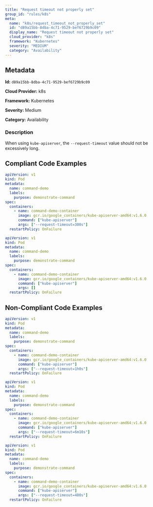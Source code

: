```yaml
---
title: "Request timeout not properly set"
group_id: "rules/k8s"
meta:
  name: "k8s/request_timeout_not_properly_set"
  id: "d89a15bb-8dba-4c71-9529-bef6729b9c09"
  display_name: "Request timeout not properly set"
  cloud_provider: "k8s"
  framework: "Kubernetes"
  severity: "MEDIUM"
  category: "Availability"
---
```

## Metadata

**Id:** `d89a15bb-8dba-4c71-9529-bef6729b9c09`

**Cloud Provider:** k8s

**Framework:** Kubernetes

**Severity:** Medium

**Category:** Availability

### Description

 When using `kube-apiserver`, the `--request-timeout` value should not be excessively long.


## Compliant Code Examples
```yaml
apiVersion: v1
kind: Pod
metadata:
  name: command-demo
  labels:
    purpose: demonstrate-command
spec:
  containers:
    - name: command-demo-container
      image: gcr.io/google_containers/kube-apiserver-amd64:v1.6.0
      command: ["kube-apiserver"]
      args: ["--request-timeout=300s"]
  restartPolicy: OnFailure

```

```yaml
apiVersion: v1
kind: Pod
metadata:
  name: command-demo
  labels:
    purpose: demonstrate-command
spec:
  containers:
    - name: command-demo-container
      image: gcr.io/google_containers/kube-apiserver-amd64:v1.6.0
      command: ["kube-apiserver"]
      args: []
  restartPolicy: OnFailure

```
## Non-Compliant Code Examples
```yaml
apiVersion: v1
kind: Pod
metadata:
  name: command-demo
  labels:
    purpose: demonstrate-command
spec:
  containers:
    - name: command-demo-container
      image: gcr.io/google_containers/kube-apiserver-amd64:v1.6.0
      command: ["kube-apiserver"]
      args: ["--request-timeout=1h0s"]
  restartPolicy: OnFailure

```

```yaml
apiVersion: v1
kind: Pod
metadata:
  name: command-demo
  labels:
    purpose: demonstrate-command
spec:
  containers:
    - name: command-demo-container
      image: gcr.io/google_containers/kube-apiserver-amd64:v1.6.0
      command: ["kube-apiserver"]
      args: ["--request-timeout=6m10s"]
  restartPolicy: OnFailure

```

```yaml
apiVersion: v1
kind: Pod
metadata:
  name: command-demo
  labels:
    purpose: demonstrate-command
spec:
  containers:
    - name: command-demo-container
      image: gcr.io/google_containers/kube-apiserver-amd64:v1.6.0
      command: ["kube-apiserver"]
      args: ["--request-timeout=400s"]
  restartPolicy: OnFailure

```